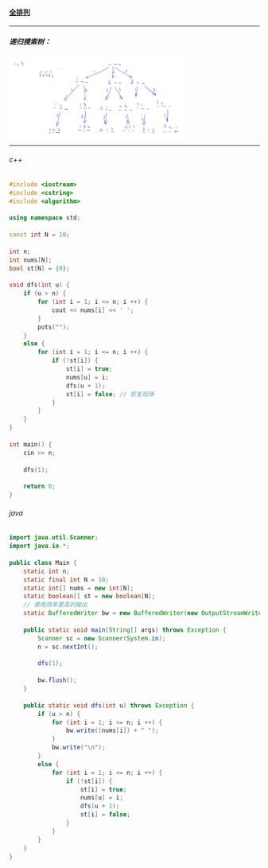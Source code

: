 #### <a href="https://www.acwing.com/problem/content/825/">全排列</a>

-------------

##### 递归搜索树：

<img src="https://raw.githubusercontent.com/DaoZuQieXing/Learn/main/img/刷题记录/全排列递归搜索树.png" alt="system call" style="max-width: 70%">

------------

###### c++

```c++
#include <iostream>
#include <cstring>
#include <algorithm>

using namespace std;

const int N = 10;

int n;
int nums[N];
bool st[N] = {0};

void dfs(int u) {
    if (u > n) {
        for (int i = 1; i <= n; i ++) {
            cout << nums[i] << ' ';
        }
        puts("");
    }
    else {
        for (int i = 1; i <= n; i ++) {
            if (!st[i]) {
                st[i] = true;
                nums[u] = i;
                dfs(u + 1);
                st[i] = false; // 恢复现场
            }
        }
    }
}

int main() {
    cin >> n;
    
    dfs(1);
    
    return 0;
}
```

###### java

```java
import java.util.Scanner;
import java.io.*;

public class Main {
    static int n;
    static final int N = 10;
    static int[] nums = new int[N];
    static boolean[] st = new boolean[N];
    // 使用效率更高的输出
    static BufferedWriter bw = new BufferedWriter(new OutputStreamWriter(System.out));

    public static void main(String[] args) throws Exception {
        Scanner sc = new Scanner(System.in);
        n = sc.nextInt();

        dfs(1);
        
        bw.flush();
    }

    public static void dfs(int u) throws Exception {
        if (u > n) {
            for (int i = 1; i <= n; i ++) {
                bw.write((nums[i]) + " ");
            }
            bw.write("\n");
        }
        else {
            for (int i = 1; i <= n; i ++) {
                if (!st[i]) {
                    st[i] = true;
                    nums[u] = i;
                    dfs(u + 1);
                    st[i] = false;
                }
            }
        }
    }
}
```

